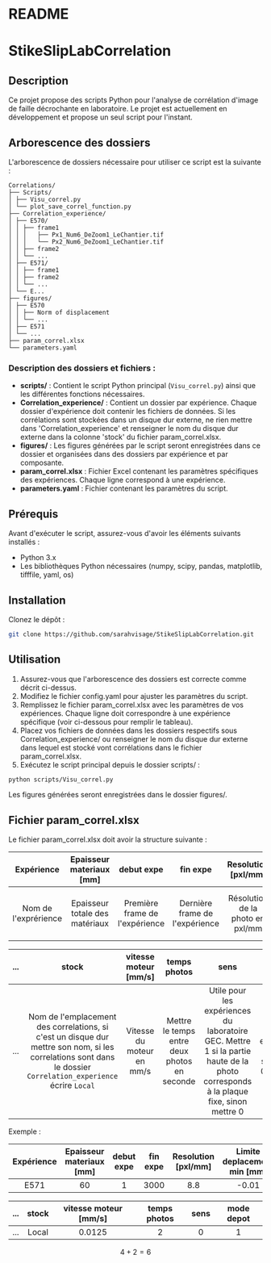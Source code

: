# README

# StikeSlipLabCorrelation

## Description

Ce projet propose des scripts Python pour l'analyse de corrélation d'image de faille décrochante en laboratoire. Le projet est actuellement en développement et propose un seul script pour l'instant.

## Arborescence des dossiers

L'arborescence de dossiers nécessaire pour utiliser ce script est la suivante :

```
Correlations/
├── Scripts/
│ ├── Visu_correl.py
│ └── plot_save_correl_function.py
├── Correlation_experience/
│ ├── E570/
│ │ ├── frame1
│ │ │	├── Px1_Num6_DeZoom1_LeChantier.tif
│ │ │	└── Px2_Num6_DeZoom1_LeChantier.tif
│ │ ├── frame2
│ │ └── ...
│ ├── E571/
│ │ ├── frame1
│ │ ├── frame2
│ │ └── ...
│ └── E...
├── figures/
│ ├── E570
│ │ ├── Norm of displacement
│ │ └── ...
│ ├── E571
│ └── ...
├── param_correl.xlsx
└── parameters.yaml

```

### Description des dossiers et fichiers :

- **scripts/** : Contient le script Python principal (`Visu_correl.py`) ainsi que les différentes fonctions nécessaires.
- **Correlation_experience/** : Contient un dossier par expérience. Chaque dossier d'expérience doit contenir les fichiers de données. Si les corrélations sont stockées dans un disque dur externe, ne rien mettre dans 'Correlation_experience' et renseigner le nom du disque dur externe dans la colonne 'stock' du fichier param_correl.xlsx.
- **figures/** : Les figures générées par le script seront enregistrées dans ce dossier et organisées dans des dossiers par expérience et par composante.
- **param_correl.xlsx** : Fichier Excel contenant les paramètres spécifiques des expériences. Chaque ligne correspond à une expérience.
- **parameters.yaml** : Fichier contenant les paramètres du script.

## Prérequis

Avant d'exécuter le script, assurez-vous d'avoir les éléments suivants installés :

- Python 3.x
- Les bibliothèques Python nécessaires (numpy, scipy, pandas, matplotlib, tifffile, yaml, os)

## Installation
Clonez le dépôt :

```bash
git clone https://github.com/sarahvisage/StikeSlipLabCorrelation.git
```

## Utilisation

1. Assurez-vous que l'arborescence des dossiers est correcte comme décrit ci-dessus.
2. Modifiez le fichier config.yaml pour ajuster les paramètres du script.
3. Remplissez le fichier param_correl.xlsx avec les paramètres de vos expériences. Chaque ligne doit correspondre à une expérience spécifique (voir ci-dessous pour remplir le tableau).
4. Placez vos fichiers de données dans les dossiers respectifs sous Correlation_experience/ ou renseigner le nom du disque dur externe dans lequel est stocké vont corrélations dans le fichier param_correl.xlsx. 
5. Exécutez le script principal depuis le dossier scripts/ :

```bash
python scripts/Visu_correl.py
```
Les figures générées seront enregistrées dans le dossier figures/.

## Fichier param_correl.xlsx
Le fichier param_correl.xlsx doit avoir la structure suivante :

| Expérience | Epaisseur materiaux [mm] | debut expe | fin expe | Resolution [pxl/mm] | Limite deplacement min [mm] | Limite deplacement max [mm] | ... 
|:--:|:--:|:--:|:--:|:--:|:--:|:--:|:--
| Nom de l'exprérience | Epaisseur totale des matériaux | Première frame de l'expérience | Dernière frame de l'expérience | Résolution de la photo en pxl/mm | Limite minimale de la colorbar pour le déplacement | Limite maximale de la colorbar pour le déplacement | ...

| ... | stock | vitesse moteur [mm/s] | temps photos | sens | mode depot  
|------------|:------------:|:------------:|:-----:|:-----:|:-----:
| ... | Nom de l'emplacement des correlations, si c'est un disque dur mettre son nom, si les correlations sont dans le dossier `Correlation_experience` écrire `Local` | Vitesse du moteur en mm/s | Mettre le temps entre deux photos en seconde | Utile pour les expériences du laboratoire GEC. Mettre 1 si la partie haute de la photo corresponds à la plaque fixe, sinon mettre 0| Mettre 1 pour les expériences utilisant la semeuse et 0 pour celle sans 

Exemple :

| Expérience | Epaisseur materiaux [mm] | debut expe | fin expe | Resolution [pxl/mm] | Limite deplacement min [mm]| Limite deplacement max [mm]| ... 
|:--:|:--:|:--:|:--:|:--:|:--:|:--:|:--
| E571 | 60 | 1 | 3000 | 8.8 | -0.01 | 0.08 | ...

| ... | stock | vitesse moteur [mm/s] | temps photos | sens | mode depot  
|------------|:------------:|:------------:|:-----:|:-----:|:-----:
| ... | Local | 0.0125 | 2 | 0 | 1  


$$
4+2=6
$$


